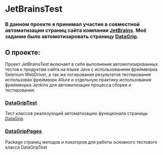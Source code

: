 # JetBrainsTest
### В данном проекте я принимал участие в совместной автоматизации страниц сайта компании [JetBrains](https://www.jetbrains.com/). Моё задание было автомотизаровать страницу [DataGrip](https://www.jetbrains.com/datagrip/).

## О проекте:
Проект JetBrainsTest включает в себя выполнения автомотизированных тестов к продуктам сайта на языке Java с использованием фреймворка Selenium WebDriver, а так же логирования результатов тестирования использован фреймворк Allure и отдельную практику использования фреймворка Jenkins для автоматизации процесса сборки и тестирования.

### [DataGripTest](https://github.com/markuma13/JetBrainsTest/blob/master/src/test/java/com/example/jetbrainstest/tests/DataGripTest.java)
Тест классов реализующий автоматизацию функционала страницы [DataGrip](https://www.jetbrains.com/datagrip/).

### [DataGripPages](https://github.com/markuma13/JetBrainsTest/tree/master/src/test/java/com/example/jetbrainstest/pages/datagrippages)
Package страниц методов и локаторов для работы основного тестового класса DataGripTest
